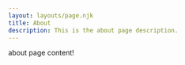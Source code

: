 ```yaml
---
layout: layouts/page.njk
title: About
description: This is the about page description.
---
```


about page content!
